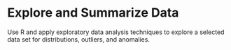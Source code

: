 # Explore and Summarize Data

Use R and apply exploratory data analysis techniques to explore a selected data set for distributions, outliers, and anomalies.
